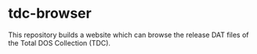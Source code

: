 # tdc-browser
This repository builds a website which can browse the release DAT files of the Total DOS Collection (TDC).
